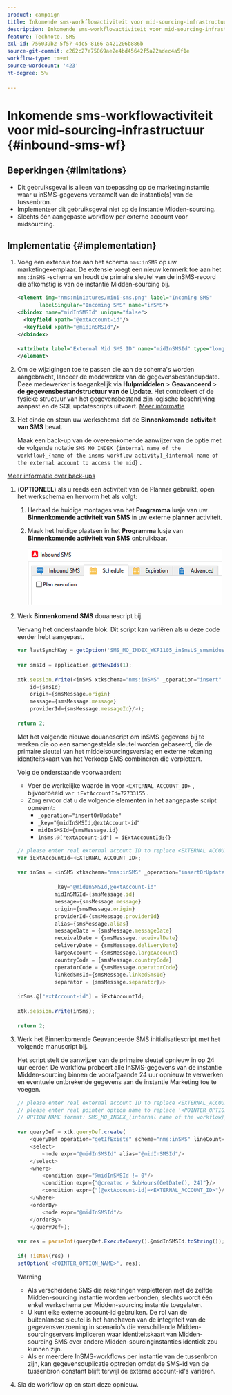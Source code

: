 ```yaml
---
product: campaign
title: Inkomende sms-workflowactiviteit voor mid-sourcing-infrastructuur
description: Inkomende sms-workflowactiviteit voor mid-sourcing-infrastructuur
feature: Technote, SMS
exl-id: 756039b2-5f57-4dc5-8166-a421206b886b
source-git-commit: c262c27e75869ae2e4bd45642f5a22adec4a5f1e
workflow-type: tm+mt
source-wordcount: '423'
ht-degree: 5%

---
```


# Inkomende sms-workflowactiviteit voor mid-sourcing-infrastructuur {#inbound-sms-wf}

## Beperkingen {#limitations}

* Dit gebruiksgeval is alleen van toepassing op de marketinginstantie waar u inSMS-gegevens verzamelt van de instantie(s) van de tussenbron.
* Implementeer dit gebruiksgeval niet op de instantie Midden-sourcing.
* Slechts één aangepaste workflow per externe account voor midsourcing.

## Implementatie {#implementation}

1. Voeg een extensie toe aan het schema `nms:inSMS` op uw marketingexemplaar. De extensie voegt een nieuw kenmerk toe aan het `nms:inSMS` -schema en houdt de primaire sleutel van de inSMS-record die afkomstig is van de instantie Midden-sourcing bij.

   ```xml
   <element img="nms:miniatures/mini-sms.png" label="Incoming SMS"
          labelSingular="Incoming SMS" name="inSMS">
   <dbindex name="midInSMSId" unique="false">
     <keyfield xpath="@extAccount-id"/>
     <keyfield xpath="@midInSMSId"/>
   </dbindex>
   
   <attribute label="External Mid SMS ID" name="midInSMSId" type="long"/>
   </element>
   ```

1. Om de wijzigingen toe te passen die aan de schema&#39;s worden aangebracht, lanceer de medewerker van de gegevensbestandupdate. Deze medewerker is toegankelijk via **Hulpmiddelen** > **Geavanceerd** > **de gegevensbestandstructuur van de Update**. Het controleert of de fysieke structuur van het gegevensbestand zijn logische beschrijving aanpast en de SQL updatescripts uitvoert. [Meer informatie](../../configuration/using/updating-the-database-structure.md)

1. Het einde en steun uw werkschema dat de **Binnenkomende activiteit van SMS** bevat.

   Maak een back-up van de overeenkomende aanwijzer van de optie met de volgende notatie `SMS_MO_INDEX_{internal name of the workflow}_{name of the insms workflow activity}_{internal name of the external account to access the mid}` .

[Meer informatie over back-ups](../../production/using/backup.md)

1. (**OPTIONEEL**) als u reeds een activiteit van de Planner gebruikt, open het werkschema en hervorm het als volgt:

   1. Herhaal de huidige montages van het **Programma** lusje van uw **Binnenkomende activiteit van SMS** in uw externe **planner** activiteit.

   1. Maak het huidige plaatsen in het **Programma** lusje van **Binnenkomende activiteit van SMS** onbruikbaar.

      ![](assets/inbound_sms_1.png)

1. Werk **Binnenkomend SMS** douanescript bij.

   Vervang het onderstaande blok. Dit script kan variëren als u deze code eerder hebt aangepast.

   ```Javascript
   var lastSynchKey = getOption('SMS_MO_INDEX_WKF1105_inSmsUS_smsmidus');
   
   var smsId = application.getNewIds(1);
   
   xtk.session.Write(<inSMS xtkschema="nms:inSMS" _operation="insert"
       id={smsId}
       origin={smsMessage.origin}
       message={smsMessage.message}
       providerId={smsMessage.messageId}/>);
   
   return 2;
   ```

   Met het volgende nieuwe douanescript om inSMS gegevens bij te werken die op een samengestelde sleutel worden gebaseerd, die de primaire sleutel van het middelsourcingsverslag en externe rekening identiteitskaart van het Verkoop SMS combineren die verplettert.

   Volg de onderstaande voorwaarden:

   * Voer de werkelijke waarde in voor `<EXTERNAL_ACCOUNT_ID>` , bijvoorbeeld `var iExtAccountId=72733155` .
   * Zorg ervoor dat u de volgende elementen in het aangepaste script opneemt:
      * `_operation="insertOrUpdate"`
      * `_key="@midInSMSId,@extAccount-id"`
      * `midInSMSId={smsMessage.id}`
      * `inSms.@["extAccount-id"] = iExtAccountId;{}`

   ```Javascript
   // please enter real external account ID to replace <EXTERNAL ACCOUNT ID>
   var iExtAccountId=<EXTERNAL_ACCOUNT_ID>;
   
   var inSms = <inSMS xtkschema="nms:inSMS" _operation="insertOrUpdate"
   
               _key="@midInSMSId,@extAccount-id"
               midInSMSId={smsMessage.id}
               message={smsMessage.message}
               origin={smsMessage.origin}
               providerId={smsMessage.providerId}
               alias={smsMessage.alias}
               messageDate = {smsMessage.messageDate}
               receivalDate = {smsMessage.receivalDate}
               deliveryDate = {smsMessage.deliveryDate}
               largeAccount = {smsMessage.largeAccount}
               countryCode = {smsMessage.countryCode}
               operatorCode = {smsMessage.operatorCode}
               linkedSmsId={smsMessage.linkedSmsId}
               separator = {smsMessage.separator}/>
   
   inSms.@["extAccount-id"] = iExtAccountId;
   
   xtk.session.Write(inSms);
   
   return 2;
   ```

1. Werk het Binnenkomende Geavanceerde SMS initialisatiescript met het volgende manuscript bij.

   Het script stelt de aanwijzer van de primaire sleutel opnieuw in op 24 uur eerder. De workflow probeert alle InSMS-gegevens van de instantie Midden-sourcing binnen de voorafgaande 24 uur opnieuw te verwerken en eventuele ontbrekende gegevens aan de instantie Marketing toe te voegen.

   ```Javascript
   // please enter real external account ID to replace <EXTERNAL_ACCOUNT_ID>
   // please enter real pointer option name to replace '<POINTER_OPTION_NAME>'
   // OPTION NAME format: SMS_MO_INDEX_{internal name of the workflow}_inSms_{internal name of the external account to access the mid}
   
   var queryDef = xtk.queryDef.create(
       <queryDef operation="getIfExists" schema="nms:inSMS" lineCount="1">
       <select>
           <node expr="@midInSMSId" alias="@midInSMSId"/>
       </select>
       <where>
           <condition expr="@midInSMSId != 0"/>
           <condition expr={"@created > SubHours(GetDate(), 24)"}/>
           <condition expr={"[@extAccount-id]=<EXTERNAL_ACCOUNT_ID>"}/>
       </where>
       <orderBy>
           <node expr="@midInSMSId"/>
       </orderBy>
       </queryDef>);
   
   var res = parseInt(queryDef.ExecuteQuery().@midInSMSId.toString());
   
   if( !isNaN(res) )
   setOption('<POINTER_OPTION_NAME>', res);
   ```

   >[!WARNING]
   >
   > * Als verscheidene SMS die rekeningen verpletteren met de zelfde Midden-sourcing instantie worden verbonden, slechts wordt één enkel werkschema per Midden-sourcing instantie toegelaten.
   > * U kunt elke externe account-id gebruiken. De rol van de buitenlandse sleutel is het handhaven van de integriteit van de gegevensverzoening in scenario&#39;s die verschillende Midden-sourcingservers impliceren waar identiteitskaart van Midden-sourcing SMS over andere Midden-sourcinginstanties identiek zou kunnen zijn.
   > * Als er meerdere InSMS-workflows per instantie van de tussenbron zijn, kan gegevensduplicatie optreden omdat de SMS-id van de tussenbron constant blijft terwijl de externe account-id&#39;s variëren.

1. Sla de workflow op en start deze opnieuw.
